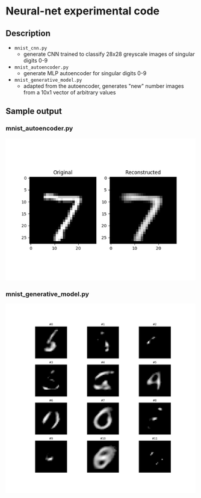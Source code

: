 # Neural-net experimental code

## Description
* `mnist_cnn.py`
	* generate CNN trained to classify 28x28 greyscale images of singular digits 0-9
* `mnist_autoencoder.py`
	* generate MLP autoencoder for singular digits 0-9
* `mnist_generative_model.py`
	* adapted from the autoencoder, generates "new" number images from a 10x1 vector of arbitrary values


## Sample output

### mnist_autoencoder.py
![output_ae](results/images/autoencoder.gif)

### mnist_generative_model.py
![output_gm](results/images/generative_model_integers.png)
